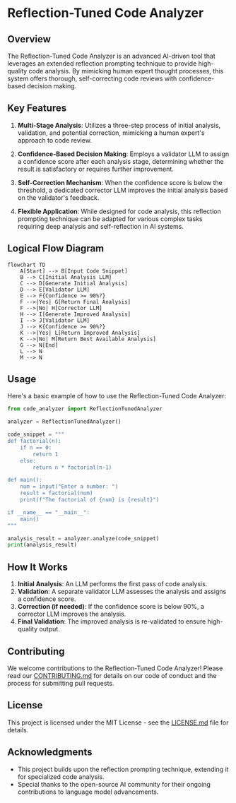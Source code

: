 
# Reflection-Tuned Code Analyzer

## Overview

The Reflection-Tuned Code Analyzer is an advanced AI-driven tool that leverages an extended reflection prompting technique to provide high-quality code analysis. By mimicking human expert thought processes, this system offers thorough, self-correcting code reviews with confidence-based decision making.

## Key Features

1. **Multi-Stage Analysis**: Utilizes a three-step process of initial analysis, validation, and potential correction, mimicking a human expert's approach to code review.

2. **Confidence-Based Decision Making**: Employs a validator LLM to assign a confidence score after each analysis stage, determining whether the result is satisfactory or requires further improvement.

3. **Self-Correction Mechanism**: When the confidence score is below the threshold, a dedicated corrector LLM improves the initial analysis based on the validator's feedback.

4. **Flexible Application**: While designed for code analysis, this reflection prompting technique can be adapted for various complex tasks requiring deep analysis and self-reflection in AI systems.


## Logical Flow Diagram
```mermaid
flowchart TD
    A[Start] --> B[Input Code Snippet]
    B --> C[Initial Analysis LLM]
    C --> D[Generate Initial Analysis]
    D --> E[Validator LLM]
    E --> F{Confidence >= 90%?}
    F -->|Yes| G[Return Final Analysis]
    F -->|No| H[Corrector LLM]
    H --> I[Generate Improved Analysis]
    I --> J[Validator LLM]
    J --> K{Confidence >= 90%?}
    K -->|Yes| L[Return Improved Analysis]
    K -->|No| M[Return Best Available Analysis]
    G --> N[End]
    L --> N
    M --> N

```

## Usage

Here's a basic example of how to use the Reflection-Tuned Code Analyzer:

```python
from code_analyzer import ReflectionTunedAnalyzer

analyzer = ReflectionTunedAnalyzer()

code_snippet = """
def factorial(n):
    if n == 0:
        return 1
    else:
        return n * factorial(n-1)

def main():
    num = input("Enter a number: ")
    result = factorial(num)
    print(f"The factorial of {num} is {result}")

if __name__ == "__main__":
    main()
"""

analysis_result = analyzer.analyze(code_snippet)
print(analysis_result)
```

## How It Works

1. **Initial Analysis**: An LLM performs the first pass of code analysis.
2. **Validation**: A separate validator LLM assesses the analysis and assigns a confidence score.
3. **Correction (if needed)**: If the confidence score is below 90%, a corrector LLM improves the analysis.
4. **Final Validation**: The improved analysis is re-validated to ensure high-quality output.

## Contributing

We welcome contributions to the Reflection-Tuned Code Analyzer! Please read our [CONTRIBUTING.md](CONTRIBUTING.md) for details on our code of conduct and the process for submitting pull requests.

## License

This project is licensed under the MIT License - see the [LICENSE.md](LICENSE.md) file for details.

## Acknowledgments

- This project builds upon the reflection prompting technique, extending it for specialized code analysis.
- Special thanks to the open-source AI community for their ongoing contributions to language model advancements.


